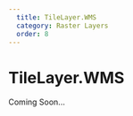 ```yaml
---
  title: TileLayer.WMS
  category: Raster Layers
  order: 8
---
```


# TileLayer.WMS

Coming Soon...